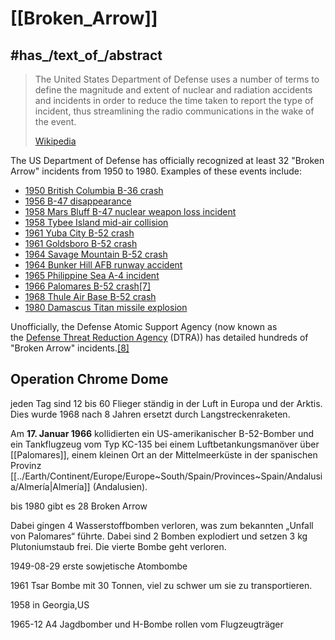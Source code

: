 
# [[Broken_Arrow]] 

## #has_/text_of_/abstract 

> The United States Department of Defense uses a number of terms 
> to define the magnitude and extent of nuclear and radiation accidents and incidents 
> in order to reduce the time taken to report the type of incident, 
> thus streamlining the radio communications in the wake of the event.
>
> [Wikipedia](https://en.wikipedia.org/wiki/United%20States%20military%20nuclear%20incident%20terminology) 

The US Department of Defense has officially recognized at least 32 "Broken Arrow" incidents from 1950 to 1980. Examples of these events include:

- [1950 British Columbia B-36 crash](https://en.wikipedia.org/wiki/1950_British_Columbia_B-36_crash "1950 British Columbia B-36 crash")
- [1956 B-47 disappearance](https://en.wikipedia.org/wiki/1956_B-47_disappearance "1956 B-47 disappearance")
- [1958 Mars Bluff B-47 nuclear weapon loss incident](https://en.wikipedia.org/wiki/1958_Mars_Bluff_B-47_nuclear_weapon_loss_incident "1958 Mars Bluff B-47 nuclear weapon loss incident")
- [1958 Tybee Island mid-air collision](https://en.wikipedia.org/wiki/1958_Tybee_Island_mid-air_collision "1958 Tybee Island mid-air collision")
- [1961 Yuba City B-52 crash](https://en.wikipedia.org/wiki/1961_Yuba_City_B-52_crash "1961 Yuba City B-52 crash")
- [1961 Goldsboro B-52 crash](https://en.wikipedia.org/wiki/1961_Goldsboro_B-52_crash "1961 Goldsboro B-52 crash")
- [1964 Savage Mountain B-52 crash](https://en.wikipedia.org/wiki/1964_Savage_Mountain_B-52_crash "1964 Savage Mountain B-52 crash")
- [1964 Bunker Hill AFB runway accident](https://en.wikipedia.org/wiki/Grissom_Air_Reserve_Base#Nuclear_accident "Grissom Air Reserve Base")
- [1965 Philippine Sea A-4 incident](https://en.wikipedia.org/wiki/1965_Philippine_Sea_A-4_incident "1965 Philippine Sea A-4 incident")
- [1966 Palomares B-52 crash](https://en.wikipedia.org/wiki/1966_Palomares_B-52_crash "1966 Palomares B-52 crash")[[7]](https://en.wikipedia.org/wiki/United_States_military_nuclear_incident_terminology#cite_note-7)
- [1968 Thule Air Base B-52 crash](https://en.wikipedia.org/wiki/1968_Thule_Air_Base_B-52_crash "1968 Thule Air Base B-52 crash")
- [1980 Damascus Titan missile explosion](https://en.wikipedia.org/wiki/1980_Damascus_Titan_missile_explosion "1980 Damascus Titan missile explosion")

Unofficially, the Defense Atomic Support Agency (now known as the [Defense Threat Reduction Agency](https://en.wikipedia.org/wiki/Defense_Threat_Reduction_Agency "Defense Threat Reduction Agency") (DTRA)) has detailed hundreds of "Broken Arrow" incidents.[[8]](https://en.wikipedia.org/wiki/United_States_military_nuclear_incident_terminology#cite_note-8)


## Operation Chrome Dome 
jeden Tag sind 12 bis 60 Flieger ständig in der Luft in Europa und der Arktis. 
Dies wurde 1968 nach 8 Jahren ersetzt durch Langstreckenraketen. 

Am **17. Januar 1966** kollidierten ein US-amerikanischer B-52-Bomber 
und ein Tankflugzeug vom Typ KC-135 bei einem Luftbetankungsmanöver über [[Palomares]], einem kleinen Ort an der Mittelmeerküste in der spanischen Provinz [[../Earth/Continent/Europe/Europe~South/Spain/Provinces~Spain/Andalusia/Almería|Almería]] (Andalusien).  

bis 1980 gibt es 28 Broken Arrow 

Dabei gingen 4 Wasserstoffbomben verloren, was zum bekannten „Unfall von Palomares“ führte. Dabei sind 2 Bomben explodiert und setzen 3 kg Plutoniumstaub frei. 
Die vierte Bombe geht verloren. 

1949-08-29 erste sowjetische Atombombe 

1961 Tsar Bombe mit 30 Tonnen, viel zu schwer um sie zu transportieren. 

1958 in Georgia,US 

1965-12 A4 Jagdbomber und H-Bombe rollen vom Flugzeugträger 


